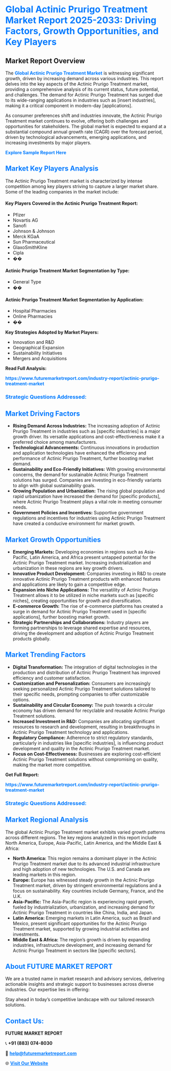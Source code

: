 <h1 style="color: #007BFF;">Global Actinic Prurigo Treatment Market Report 2025-2033: Driving Factors, Growth Opportunities, and Key Players</h1>

<section id="overview">
<h2>Market Report Overview</h2>
<p>The <a href="https://www.futuremarketreport.com/industry-report/actinic-prurigo-treatment-market" style="color: #007BFF; text-decoration: none;"><strong>Global Actinic Prurigo Treatment Market</strong></a> is witnessing significant growth, driven by increasing demand across various industries. This report delves into the key aspects of the Actinic Prurigo Treatment market, providing a comprehensive analysis of its current status, future potential, and challenges. The demand for Actinic Prurigo Treatment has surged due to its wide-ranging applications in industries such as [insert industries], making it a critical component in modern-day [applications].</p>
<p>As consumer preferences shift and industries innovate, the Actinic Prurigo Treatment market continues to evolve, offering both challenges and opportunities for stakeholders. The global market is expected to expand at a substantial compound annual growth rate (CAGR) over the forecast period, driven by technological advancements, emerging applications, and increasing investments by major players.</p>
</section>

<section id="overview">
<p><a href="https://www.futuremarketreport.com/request-sample/reportId=117070" style="color: #007BFF; text-decoration: none;"><strong>Explore Sample Report Here</strong></a></p>
</section>

<section id="key-players">
<h2 style="color: #007BFF;">Market Key Players Analysis</h2>
<p>The Actinic Prurigo Treatment market is characterized by intense competition among key players striving to capture a larger market share. Some of the leading companies in the market include:</p>
<h4>Key Players Covered in the Actinic Prurigo Treatment Report:</h4>
<ul><li>Pfizer</li><li>Novartis AG</li><li>Sanofi</li><li>Johnson &amp; Johnson</li><li>Merck KGaA</li><li>Sun Pharmaceutical</li><li>GlaxoSmithKline</li><li>Cipla</li><li>��</li></ul>
<h4>Actinic Prurigo Treatment Market Segmentation by Type:</h4>
<ul><li>General Type</li><li>��</li></ul>

<h4>Actinic Prurigo Treatment Market Segmentation by Application:</h4>
<ul><li>Hospital Pharmacies</li><li>Online Pharmacies</li><li>��</li></ul>
<p><strong>Key Strategies Adopted by Market Players:</strong></p>
<ul>
<li>Innovation and R&D</li>
<li>Geographical Expansion</li>
<li>Sustainability Initiatives</li>
<li>Mergers and Acquisitions</li>
</ul>
</section>

<section>
<p><strong>Read Full Analysis: </strong></p><a href="https://www.futuremarketreport.com/industry-report/actinic-prurigo-treatment-market" style="color: #007BFF; text-decoration: none;"><strong>https://www.futuremarketreport.com/industry-report/actinic-prurigo-treatment-market</strong></a>
<h3 style="color: #007BFF;">Strategic Questions Addressed:</h3>
</section>

<section id="driving-factors">
<h2 style="color: #007BFF;">Market Driving Factors</h2>
<ul>
<li><strong>Rising Demand Across Industries:</strong> The increasing adoption of Actinic Prurigo Treatment in industries such as [specific industries] is a major growth driver. Its versatile applications and cost-effectiveness make it a preferred choice among manufacturers.</li>
<li><strong>Technological Advancements:</strong> Continuous innovations in production and application technologies have enhanced the efficiency and performance of Actinic Prurigo Treatment, further boosting market demand.</li>
<li><strong>Sustainability and Eco-Friendly Initiatives:</strong> With growing environmental concerns, the demand for sustainable Actinic Prurigo Treatment solutions has surged. Companies are investing in eco-friendly variants to align with global sustainability goals.</li>
<li><strong>Growing Population and Urbanization:</strong> The rising global population and rapid urbanization have increased the demand for [specific products], where Actinic Prurigo Treatment plays a vital role in meeting consumer needs.</li>
<li><strong>Government Policies and Incentives:</strong> Supportive government regulations and incentives for industries using Actinic Prurigo Treatment have created a conducive environment for market growth.</li>
</ul>
</section>

<section id="growth-opportunities">
<h2 style="color: #007BFF;">Market Growth Opportunities</h2>
<ul>
<li><strong>Emerging Markets:</strong> Developing economies in regions such as Asia-Pacific, Latin America, and Africa present untapped potential for the Actinic Prurigo Treatment market. Increasing industrialization and urbanization in these regions are key growth drivers.</li>
<li><strong>Innovative Product Development:</strong> Companies investing in R&D to create innovative Actinic Prurigo Treatment products with enhanced features and applications are likely to gain a competitive edge.</li>
<li><strong>Expansion into Niche Applications:</strong> The versatility of Actinic Prurigo Treatment allows it to be utilized in niche markets such as [specific niches], creating opportunities for growth and diversification.</li>
<li><strong>E-commerce Growth:</strong> The rise of e-commerce platforms has created a surge in demand for Actinic Prurigo Treatment used in [specific applications], further boosting market growth.</li>
<li><strong>Strategic Partnerships and Collaborations:</strong> Industry players are forming partnerships to leverage shared expertise and resources, driving the development and adoption of Actinic Prurigo Treatment products globally.</li>
</ul>
</section>

<section id="trending-factors">
<h2 style="color: #007BFF;">Market Trending Factors</h2>
<ul>
<li><strong>Digital Transformation:</strong> The integration of digital technologies in the production and distribution of Actinic Prurigo Treatment has improved efficiency and customer satisfaction.</li>
<li><strong>Customization and Personalization:</strong> Consumers are increasingly seeking personalized Actinic Prurigo Treatment solutions tailored to their specific needs, prompting companies to offer customizable options.</li>
<li><strong>Sustainability and Circular Economy:</strong> The push towards a circular economy has driven demand for recyclable and reusable Actinic Prurigo Treatment solutions.</li>
<li><strong>Increased Investment in R&D:</strong> Companies are allocating significant resources to research and development, resulting in breakthroughs in Actinic Prurigo Treatment technology and applications.</li>
<li><strong>Regulatory Compliance:</strong> Adherence to strict regulatory standards, particularly in industries like [specific industries], is influencing product development and quality in the Actinic Prurigo Treatment market.</li>
<li><strong>Focus on Cost-Effectiveness:</strong> Businesses are exploring cost-efficient Actinic Prurigo Treatment solutions without compromising on quality, making the market more competitive.</li>
</ul>
</section>

<section>
<p><strong>Get Full Report: </strong></p><a href="https://www.futuremarketreport.com/industry-report/actinic-prurigo-treatment-market" style="color: #007BFF; text-decoration: none;"><strong>https://www.futuremarketreport.com/industry-report/actinic-prurigo-treatment-market</strong></a>
<h3 style="color: #007BFF;">Strategic Questions Addressed:</h3>
</section>


<section id="regional-analysis">
<h2 style="color: #007BFF;">Market Regional Analysis</h2>
<p>The global Actinic Prurigo Treatment market exhibits varied growth patterns across different regions. The key regions analyzed in this report include North America, Europe, Asia-Pacific, Latin America, and the Middle East & Africa:</p>
<ul>
<li><strong>North America:</strong> This region remains a dominant player in the Actinic Prurigo Treatment market due to its advanced industrial infrastructure and high adoption of new technologies. The U.S. and Canada are leading markets in this region.</li>
<li><strong>Europe:</strong> Europe has witnessed steady growth in the Actinic Prurigo Treatment market, driven by stringent environmental regulations and a focus on sustainability. Key countries include Germany, France, and the U.K.</li>
<li><strong>Asia-Pacific:</strong> The Asia-Pacific region is experiencing rapid growth, fueled by industrialization, urbanization, and increasing demand for Actinic Prurigo Treatment in countries like China, India, and Japan.</li>
<li><strong>Latin America:</strong> Emerging markets in Latin America, such as Brazil and Mexico, present significant opportunities for the Actinic Prurigo Treatment market, supported by growing industrial activities and investments.</li>
<li><strong>Middle East & Africa:</strong> The region’s growth is driven by expanding industries, infrastructure development, and increasing demand for Actinic Prurigo Treatment in sectors like [specific sectors].</li>
</ul>
</section>

<footer>
<h2 style="color: #007BFF;">About FUTURE MARKET REPORT</h2>
<p>We are a trusted name in market research and advisory services, delivering actionable insights and strategic support to businesses across diverse industries. Our expertise lies in offering:</p>

<p>Stay ahead in today’s competitive landscape with our tailored research solutions.</p>

<h2 style="color: #007BFF;">Contact Us:</h2>
<p><strong>FUTURE MARKET REPORT</strong></p>
<p>📞 <strong>+91 (883) 074-8030</strong></p>
<p>📧 <strong><a href="mailto:help@futuremarketreport.com" style="color: #007BFF;">help@futuremarketreport.com</a></strong></p>
<p>🌐 <strong><a href="https://www.futuremarketreport.com/" style="color: #007BFF;">Visit Our Website</a></strong></p>
</footer>